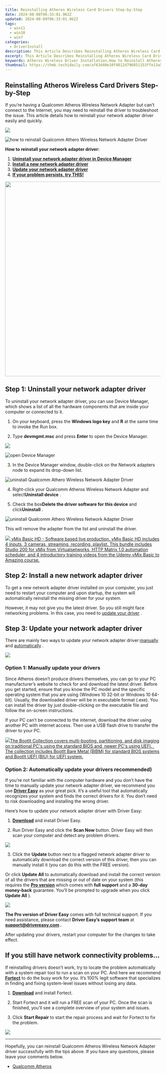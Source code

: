 ```yaml
---
title: Reinstalling Atheros Wireless Card Drivers Step-by-Step
date: 2024-08-08T06:33:01.962Z
updated: 2024-08-09T06:33:01.962Z
tags:
  - win11
  - win10
  - win7
categories:
  - DriverInstall
description: This Article Describes Reinstalling Atheros Wireless Card Drivers Step-by-Step
excerpt: This Article Describes Reinstalling Atheros Wireless Card Drivers Step-by-Step
keywords: Atheros Wireless Driver Installation,How to Reinstall Atheros Network Drivers,Step-by-Step Atheros Card Driver Guide,Atheros Drivers Troubleshooting,Reinstall Wireless Network Drivers on PC,Atheros Wi-Fi Driver Reinstallation Instructions,Update or Reinstall Atheros Drivers on Windows
thumbnail: https://thmb.techidaily.com/af63d40e10f4812d796851153ffe13a5133162342ccf375cf2e9337e968d99eb.jpg
---
```


## Reinstalling Atheros Wireless Card Drivers Step-by-Step

 If you’re having a Qualcomm Atheros Wireless Network Adapter but can’t connect to the Internet, you may need to reinstall the driver to troubleshoot the issue. This article details how to reinstall your network adapter driver easily and quickly.

<!-- affiliate ads begin -->
<a href="https://store.nero.com/order/checkout.php?PRODS=42570605&QTY=1&AFFILIATE=108875&CART=1"><img src="http://cdnwww.nero.com/nero-com-wAssets/img/banners/2023/usbXcopy/Nero_USB_x_copy_Screen_2.png" border="0"></a>
<!-- affiliate ads end -->
![how to reinstall Qualcomm Athero Wireless Network Adapter Driver](https://images.drivereasy.com/wp-content/uploads/2020/12/wireles-network.png)

**How to reinstall your network adapter driver:**

1. **[Uninstall your network adapter driver in Device Manager](#step1)**
2. **[Install a new network adapter driver](#step2)**
3. **[Update your network adapter driver](#step3)**
4. **[If your problem persists, try THIS!](#step4)**

<!-- affiliate ads begin -->
<a href="https://thefitville.pxf.io/c/5597632/1526796/15852" target="_top" id="1526796"><img src="//a.impactradius-go.com/display-ad/15852-1526796" border="0" alt="" width="1200" height="628"/></a><img height="0" width="0" src="https://imp.pxf.io/i/5597632/1526796/15852" style="position:absolute;visibility:hidden;" border="0" />
<!-- affiliate ads end -->
## Step 1: Uninstall your network adapter driver

 To uninstall your network adapter driver, you can use Device Manager, which shows a list of all the hardware components that are inside your computer or connected to it.

 1) On your keyboard, press the **Windows logo key** and **R**  at the same time to invoke the Run box.

 2) Type **devmgmt.msc**  and press **Enter**  to open the Device Manager.

<!-- affiliate ads begin -->
<a href="https://secure.2checkout.com/order/checkout.php?PRODS=3727260&QTY=1&AFFILIATE=108875&CART=1"><img src="http://www.aiseesoft.com/avangate/30p/banner.jpg" border="0"></a>
<!-- affiliate ads end -->
![open Device Manager](https://images.drivereasy.com/wp-content/uploads/2020/09/open-device-manager.png)

 3) In the Device Manager window, double-click on the Network adapters node to expand its drop-down list.  
  
![uninstall Qualcomm Athero Wireless Network Adapter Driver](https://images.drivereasy.com/wp-content/uploads/2020/12/the-driver-in-Device-Manager.png)

 4) Right-click your Qualcomm Atheros Wireless Network Adapter and select**Uninstall device** .

 5) Check the box**Delete the driver software for this device** and click**Uninstall** .

![uninstall Qualcomm Athero Wireless Network Adapter Driver](https://images.drivereasy.com/wp-content/uploads/2020/12/confirm-to-uninstall-2.png)

This will remove the adapter from the list and uninstall the driver.

<!-- affiliate ads begin -->
<a href="https://secure.2checkout.com/order/checkout.php?PRODS=4718728&QTY=1&AFFILIATE=108875&CART=1"> <img src="https://secure.avangate.com/images/merchant/ce9a6fb2becc2d235e62b125e9260102/products/vMixCallScreenshot1-large.jpg" border="0"> vMix Basic HD - Software based live production. vMix Basic HD includes 4 inputs, 3 cameras, streaming, recording, playlist. 
This bundle includes Studio 200 for vMix from Virtualsetworks, HTTP Matrix 1.0 automation scheduler, and 4 introductory training videos from the Udemy vMix Basic to Amazing course. </a>
<!-- affiliate ads end -->
## Step 2: Install a new network adapter driver

 To get a new network adapter driver installed on your computer, you just need to restart your computer and upon startup, the system will automatically reinstall the missing driver for your system.

 However, it may not give you the latest driver. So you still might face networking problems. In this case, you need to [update your driver](#step3) .

## Step 3: Update your network adapter driver

 There are mainly two ways to update your network adapter driver:[manually](#option1) and [automatically](#option2) .

<!-- affiliate ads begin -->
<a href="https://store.revouninstaller.com/order/checkout.php?PRODS=28010250&QTY=1&AFFILIATE=108875&CART=1"><img src="https://secure.avangate.com/images/merchant/4282ec8de8c9be897e7aff4aa231b1a4/336__280a.jpg" border="0"></a>
<!-- affiliate ads end -->
### Option 1: Manually update your drivers

 Since Atheros doesn’t produce drivers themselves, you can go to your PC manufacturer’s website to check for and download the latest driver. Before you get started, ensure that you know the PC model and the specific operating system that you are using (Windows 10 32-bit or Windows 10 64-bit). Usually, the downloaded driver will be in executable format (.exe). You can install the driver by just double-clicking on the executable file and follow the on-screen instructions.

 If your PC can’t be connected to the internet, download the driver using another PC with internet access. Then use a USB flash drive to transfer the driver to your PC.

<!-- affiliate ads begin -->
<a href="https://secure.2checkout.com/order/checkout.php?PRODS=45152810&QTY=1&AFFILIATE=108875&CART=1"> <img src="https://secure.avangate.com/images/merchant/842ca578342915ccb8ae069595ba7233/products/copy_bootit-ss1_178x139.jpg" border="0">The BootIt Collection covers multi-booting, partitioning, and disk imaging on traditional PC's using the standard BIOS and  newer PC's using UEFI.   The collection includes BootIt Bare Metal (BIBM) for standard BIOS systems and BootIt UEFI (BIU) for UEFI system. 
</a>
<!-- affiliate ads end -->
### Option 2: Automatically update your drivers recommended)

 If you’re not familiar with the computer hardware and you don’t have the time to manually update your network adapter driver, we recommend you use [**Driver Easy**](https://tools.techidaily.com/drivereasy/download/) as your great pick. It’s a useful tool that automatically recognizes your system and finds the correct drivers for it. You don’t need to risk downloading and installing the wrong driver.

Here’s how to update your network adapter driver with Driver Easy:

 1) **[Download](https://tools.techidaily.com/drivereasy/download/)**  and install Driver Easy.

 2) Run Driver Easy and click the **Scan Now** button. Driver Easy will then scan your computer and detect any problem drivers.

![](https://images.drivereasy.com/wp-content/uploads/2020/12/last-scan-never.png)

 3) Click the **Update** button next to a flagged network adapter driver to automatically download the correct version of this driver, then you can manually install it (you can do this with the FREE version).

 Or click **Update All**  to automatically download and install the correct version of all the drivers that are missing or out of date on your system (this requires the **[Pro version](https://tools.techidaily.com/drivereasy/download/)**  which comes with **full support**  and a **30-day money-back**  guarantee. You’ll be prompted to upgrade when you click **Update All** ).

![](https://images.drivereasy.com/wp-content/uploads/2020/12/Qualcomm-Athero-wireless-adapter.png)

**The Pro version of Driver Easy** comes with full technical support. If you need assistance, please contact **Driver Easy’s support team** at **[support@drivereasy.com](mailto:support@drivereasy.com) .**

 After updating your drivers, restart your computer for the changes to take effect.

## If you still have network connectivity problems…

 If reinstalling drivers doesn’t work, try to locate the problem automatically with a system repair tool to run a scan on your PC. And here we recommend **[Fortect](https://tools.techidaily.com/drivereasy/download/)**  to do the busy work for you. It’s 100% legit software that specializes in finding and fixing system-level issues without losing any data.

 1) **[Download](https://tools.techidaily.com/drivereasy/download/)**  and install Fortect.

 2) Start Fortect and it will run a FREE scan of your PC. Once the scan is finished, you’ll see a complete overview of your system and issues.

 3) Click **Start Repair** to start the repair process and wait for Fortect to fix the problem.

![](https://images.drivereasy.com/wp-content/uploads/2020/10/fortect-start-repair.jpg)

---

 Hopefully, you can reinstall Qualcomm Atheros Wireless Network Adapter driver successfully with the tips above. If you have any questions, please leave your comments below.

* [Qualcomm Atheros](https://store.drivereasy.com/order/cart.php?PRODS=4731822&QTY=1&AFFILIATE=108875)

<ins class="adsbygoogle"
     style="display:block"
     data-ad-format="autorelaxed"
     data-ad-client="ca-pub-7571918770474297"
     data-ad-slot="1223367746"></ins>



<ins class="adsbygoogle"
     style="display:block"
     data-ad-client="ca-pub-7571918770474297"
     data-ad-slot="8358498916"
     data-ad-format="auto"
     data-full-width-responsive="true"></ins>


